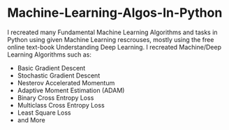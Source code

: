 # Machine-Learning-Algos-In-Python
I recreated many Fundamental Machine Learning Algorithms and tasks in Python
using given Machine Learning rescrouses, mostly using the free online text-book Understanding Deep Learning.
I recreated Machine/Deep Learning Algorithms such as:
* Basic Gradient Descent
* Stochastic Gradient Descent
* Nesterov Accelerated Momentum
* Adaptive Moment Estimation (ADAM)
* Binary Cross Entropy Loss
* Multiclass Cross Entropy Loss
* Least Square Loss
* and More
